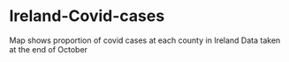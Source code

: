 # Ireland-Covid-cases
Map shows proportion of covid cases at each county in Ireland
Data taken at the end of October
